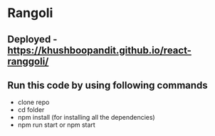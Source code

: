 # Rangoli 
## Deployed - https://khushboopandit.github.io/react-ranggoli/
## Run this code by using following commands
- clone repo
- cd folder
- npm install (for installing all the dependencies)
- npm run start or npm start
